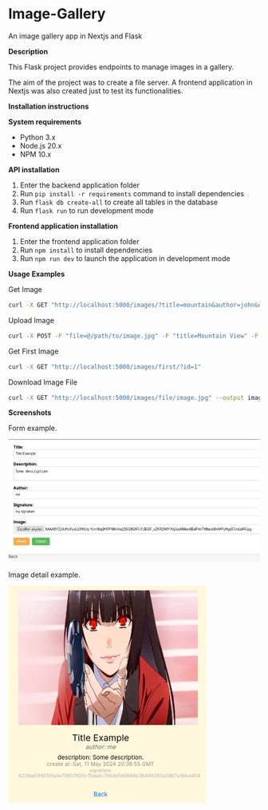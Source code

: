 # Image-Gallery
An image gallery app in Nextjs and Flask

**Description**

 This Flask project provides endpoints to manage images in a gallery.

 The aim of the project was to create a file server. A frontend application in Nextjs was also created just to test its functionalities.

**Installation instructions**

**System requirements**

* Python 3.x
* Node.js 20.x
* NPM 10.x

**API installation**

1. Enter the backend application folder
2. Run `pip install -r requirements` command to install dependencies
3. Run `flask db create-all` to create all tables in the database
4. Run `flask run` to run development mode

**Frontend application installation**

1. Enter the frontend application folder
2. Run `npm install` to install dependencies
3. Run `npm run dev` to launch the application in development mode

**Usage Examples**

Get Image
```bash
curl -X GET "http://localhost:5000/images/?title=mountain&author=john&ord_desc=true"
```

Upload Image
```bash
curl -X POST -F "file=@/path/to/image.jpg" -F "title=Mountain View" -F "description=Scenic view of mountains" -F "author=John Doe" -F "signature=JD" "http://localhost:5000/images/"
```

Get First Image
```bash
curl -X GET "http://localhost:5000/images/first/?id=1"
```

Download Image File
```bash
curl -X GET "http://localhost:5000/images/file/image.jpg" --output image.jpg
```

**Screenshots**

Form example.

![Form example.](screenshots/form.png)

Image detail example.

![Image detail example.](screenshots/image_detail.png)